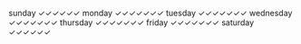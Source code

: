 sunday        ✓✓✓✓✓✓
monday        ✓✓✓✓✓✓✓
tuesday       ✓✓✓✓✓✓✓
wednesday     ✓✓✓✓✓✓✓
thursday      ✓✓✓✓✓✓✓
friday        ✓✓✓✓✓✓✓
saturday      ✓✓✓✓✓✓
